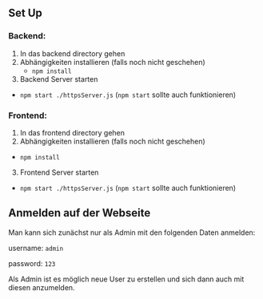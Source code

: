 ## Set Up

### Backend:
1. In das backend directory gehen
2. Abhängigkeiten installieren (falls noch nicht geschehen)
   - `npm install`
3. Backend Server starten
  - `npm start ./httpsServer.js` (`npm start` sollte auch funktionieren)

### Frontend:
1. In das frontend directory gehen
2. Abhängigkeiten installieren (falls noch nicht geschehen)
  - `npm install`
3. Frontend Server starten
  - `npm start ./httpsServer.js` (`npm start` sollte auch funktionieren)

## Anmelden auf der Webseite

Man kann sich zunächst nur als Admin mit den folgenden Daten anmelden:

username: `admin` 

password: `123`

Als Admin ist es möglich neue User zu erstellen und sich dann auch mit diesen anzumelden.

